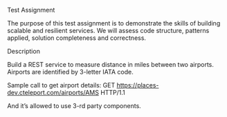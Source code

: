 Test Assignment

The purpose of this test assignment is to demonstrate the skills of building scalable and resilient services.
We will assess code structure, patterns applied, solution completeness and correctness.

Description

Build a REST service to measure distance in miles between two airports. Airports are identified by 3-letter IATA code.

Sample call to get airport details:
GET https://places-dev.cteleport.com/airports/AMS HTTP/1.1

And it’s allowed to use 3-rd party components.

